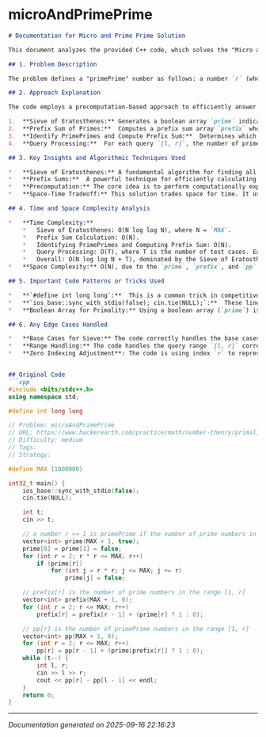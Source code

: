 # microAndPrimePrime

```markdown
# Documentation for Micro and Prime Prime Solution

This document analyzes the provided C++ code, which solves the "Micro and Prime Prime" problem on HackerEarth ([https://www.hackerearth.com/practice/math/number-theory/primality-tests/practice-problems/algorithm/micro-and-prime-prime-1/](https://www.hackerearth.com/practice/math/number-theory/primality-tests/practice-problems/algorithm/micro-and-prime-prime-1/)).

## 1. Problem Description

The problem defines a "primePrime" number as follows: a number `r` (where `r >= 1`) is primePrime if the number of prime numbers in the range `[1, r]` is itself a prime number.  The task is to process `t` queries, where each query provides a range `[l, r]`, and for each query, the code must calculate the number of primePrime numbers within that range (inclusive).

## 2. Approach Explanation

The code employs a precomputation-based approach to efficiently answer the queries.  It breaks down into the following steps:

1.  **Sieve of Eratosthenes:** Generates a boolean array `prime` indicating whether each number up to `MAX` is prime.
2.  **Prefix Sum of Primes:**  Computes a prefix sum array `prefix` where `prefix[r]` stores the number of primes in the range `[1, r]`.  This effectively tells us how many primes there are up to a given number.
3.  **Identify PrimePrimes and Compute Prefix Sum:**  Determines which numbers are primePrime based on the `prime` and `prefix` arrays. If the number of primes up to `r` (i.e., `prefix[r]`) is itself a prime number, then `r` is a primePrime number.  It maintains a `pp` array which represents the prefix sum of primePrimes; i.e., `pp[r]` counts the number of primePrime numbers in the range `[1, r]`.
4.  **Query Processing:**  For each query `[l, r]`, the number of primePrime numbers in the range is calculated as `pp[r] - pp[l - 1]`.  This uses the prefix sum to efficiently determine the count in the specified range.

## 3. Key Insights and Algorithmic Techniques Used

*   **Sieve of Eratosthenes:** A fundamental algorithm for finding all prime numbers up to a specified limit.  Its efficiency stems from marking multiples of primes as composite, avoiding redundant primality checks.
*   **Prefix Sums:**  A powerful technique for efficiently calculating the sum of elements within a given range.  By precomputing prefix sums, range queries can be answered in O(1) time. This dramatically improves performance when there are multiple queries.
*   **Precomputation:** The core idea is to perform computationally expensive calculations once and store the results, so that later queries can be answered quickly by simply looking up the precomputed values. This technique is essential when handling multiple queries with fixed constraints.
*   **Space-Time Tradeoff:** This solution trades space for time. It uses significant memory to store the `prime`, `prefix`, and `pp` arrays, but significantly reduces the time required to answer each query.

## 4. Time and Space Complexity Analysis

*   **Time Complexity:**
    *   Sieve of Eratosthenes: O(N log log N), where N = `MAX`.
    *   Prefix Sum Calculation: O(N).
    *   Identifying PrimePrimes and Computing Prefix Sum: O(N).
    *   Query Processing: O(T), where T is the number of test cases. Each query takes O(1) time.
    *   Overall: O(N log log N + T), dominated by the Sieve of Eratosthenes and the number of test cases.  Since N is a fixed constant, the code usually performs very well within the allowed time limit.
*   **Space Complexity:** O(N), due to the `prime`, `prefix`, and `pp` arrays, each of size `MAX + 1`.

## 5. Important Code Patterns or Tricks Used

*   **`#define int long long`:**  This is a common trick in competitive programming to avoid integer overflow issues.  By redefining `int` as `long long`, the code can handle larger numbers without needing to explicitly declare every variable as `long long`.
*   **`ios_base::sync_with_stdio(false); cin.tie(NULL);`:**  These lines optimize input/output operations in C++. They disable synchronization between the C and C++ standard input/output streams, and untie `cin` from `cout`, which can significantly improve the execution speed of the program, especially when dealing with large inputs.
*   **Boolean Array for Primality:** Using a boolean array (`prime`) is an efficient way to represent whether a number is prime or not.  It allows for O(1) lookup to determine the primality of a number.

## 6. Any Edge Cases Handled

*   **Base Cases for Sieve:** The code correctly handles the base cases for the Sieve of Eratosthenes by explicitly setting `prime[0]` and `prime[1]` to `false`, as 0 and 1 are not considered prime.
*   **Range Handling:** The code handles the query range `[l, r]` correctly by calculating `pp[r] - pp[l - 1]`. The `pp[l-1]` ensures that the count excludes elements *before* `l`.
*   **Zero Indexing Adjustment**: The code is using index `r` to represent numbers in range `[1,r]`. This avoids using complex adjustments.


## Original Code
```cpp
#include <bits/stdc++.h>
using namespace std;

#define int long long

// Problem: microAndPrimePrime
// URL: https://www.hackerearth.com/practice/math/number-theory/primality-tests/practice-problems/algorithm/micro-and-prime-prime-1/
// Difficulty: medium
// Tags:
// Strategy:

#define MAX (1000000)

int32_t main() {
    ios_base::sync_with_stdio(false);
    cin.tie(NULL);

    int t;
    cin >> t;

    // a number r >= 1 is primePrime if the number of prime numbers in the range [1, r] is a prime
    vector<int> prime(MAX + 1, true);
    prime[0] = prime[1] = false;
    for (int r = 2; r * r <= MAX; r++)
        if (prime[r])
            for (int j = r * r; j <= MAX; j += r)
                prime[j] = false;

    // prefix[r] is the number of prime numbers in the range [1, r]
    vector<int> prefix(MAX + 1, 0);
    for (int r = 2; r <= MAX; r++)
        prefix[r] = prefix[r - 1] + (prime[r] ? 1 : 0);

    // pp[r] is the number of primePrime numbers in the range [1, r]
    vector<int> pp(MAX + 1, 0);
    for (int r = 2; r <= MAX; r++)
        pp[r] = pp[r - 1] + (prime[prefix[r]] ? 1 : 0);
    while (t--) {
        int l, r;
        cin >> l >> r;
        cout << pp[r] - pp[l - 1] << endl;
    }
    return 0;
}
```

---
*Documentation generated on 2025-09-16 22:16:23*

